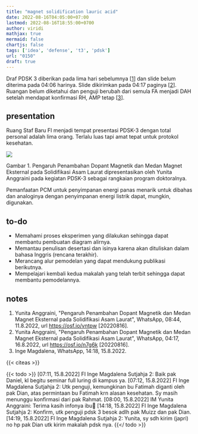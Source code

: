 ```yaml
---
title: "magnet solidification lauric acid"
date: 2022-08-16T04:05:00+07:00
lastmod: 2022-08-16T18:55:00+0700
author: viridi
mathjax: true
mermaid: false
chartjs: false
tags: ['idea', 'defense', 't3', 'pdsk']
url: "0150"
draft: true
---
```

Draf PDSK 3 diberikan pada lima hari sebelumnya [[1](#r01)] dan slide belum diterima pada 04:06 harinya. Slide dikirimkan pada 04:17 paginya [[2](#r02)]. Ruangan belum diketahui dan penguji berubah dari semula FA menjadi DAH setelah mendapat konfirmasi RH, AMP tetap [[3](#r03)].


## presentation
Ruang Staf Baru FI menjadi tempat presentasi PDSK-3 dengan total personal adalah lima orang. Terlalu luas tapi amat tepat untuk protokol kesehatan.

![](/bugx/img/defense/t3/anggraini-staf-baru-pdsk-3-16aug2022.jpg)

Gambar <a name='fig1'>1</a>. Pengaruh Penambahan Dopant Magnetik dan Medan Magnet Eksternal pada Solidifikasi Asam Laurat dipresentasikan oleh Yunita Anggraini pada kegiatan PDSK-3 sebagai rangkaian program doktoralnya.

Pemanfaatan PCM untuk penyimpanan energi panas menarik untuk dibahas dan analoginya dengan penyimpanan energi listrik dapat, mungkin, digunakan.


## to-do
+ Memahami proses eksperimen yang dilakukan sehingga dapat membantu pembuatan diagram alirnya.
+ Memantau penulisan desertasi dan isinya karena akan dituliskan dalam bahasa Inggris (rencana terakhir).
+ Merancang alur pemodelan yang dapat mendukung publikasi berikutnya.
+ Mempelajari kembali kedua makalah yang telah terbit sehingga dapat membantu pemodelannya.


## notes
1. <a name='r01'></a>Yunita Anggraini, "Pengaruh Penambahan Dopant Magnetik dan Medan Magnet Eksternal pada Solidifikasi Asam Laurat", WhatsApp, 08:44, 11.8.2022, url <https://osf.io/vntpw> [20220816].
2. <a name='r02'></a>Yunita Anggraini, "Pengaruh Penambahan Dopant Magnetik dan Medan Magnet Eksternal pada Solidifikasi Asam Laurat", WhatsApp, 04:17, 16.8.2022, url <https://osf.io/n7g6k> [20220816].
3. <a name='r03'></a>Inge Magdalena, WhatsApp, 14:18, 15.8.2022.

{{< citeas >}}

{{< todo >}}
[07:11, 15.8.2022] FI Inge Magdalena Sutjahja 2: Baik pak Daniel, kl begitu seminar full luring di kampus ya.
[07:12, 15.8.2022] FI Inge Magdalena Sutjahja 2: Utk penguji, kemungkinan bu Fatimah diganti oleh pak Dian, atas permintaan bu Fatimah krn alasan kesehatan. Sy masih menunggu konfirmasi dari pak Rahmat.
[08:00, 15.8.2022] IM Yunita Anggraini: Terima kasih infonya ibu🙏
[14:18, 15.8.2022] FI Inge Magdalena Sutjahja 2: Konfirm, utk penguji pdsk 3 besok adlh pak Muizz dan pak Dian.
[14:19, 15.8.2022] FI Inge Magdalena Sutjahja 2: Yunita, sy sdh kirim (japri) no hp pak Dian utk kirim makalah pdsk nya.
{{</ todo >}}